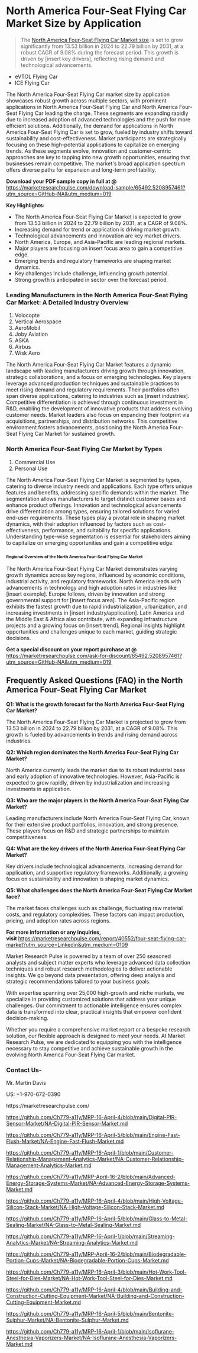 <h1>North America Four-Seat Flying Car Market&nbsp;Size by Application</h1><blockquote><p>The <a href="https://marketresearchpulse.com/download-sample/65492.5208957461?utm_source=GitHub-NA&amp;utm_medium=019">North America Four-Seat Flying Car Market size</a> is set to grow significantly from 13.53 billion in 2024 to 22.79 billion by 2031, at a robust CAGR of 9.08% during the forecast period. This growth is driven by [insert key drivers], reflecting rising demand and technological advancements.</p></blockquote><ul><li>eVTOL Flying Car<li> ICE Flying Car</li></ul><p>The North America Four-Seat Flying Car market size by application showcases robust growth across multiple sectors, with prominent applications in North America Four-Seat Flying Car and North America Four-Seat Flying Car leading the charge. These segments are expanding rapidly due to increased adoption of advanced technologies and the push for more efficient solutions. Additionally, the demand for applications in North America Four-Seat Flying Car is set to grow, fueled by industry shifts toward sustainability and cost-effectiveness. Market participants are strategically focusing on these high-potential applications to capitalize on emerging trends. As these segments evolve, innovation and customer-centric approaches are key to tapping into new growth opportunities, ensuring that businesses remain competitive. The market's broad application spectrum offers diverse paths for expansion and long-term profitability.</p><p><strong>Download your PDF sample copy in full at @ </strong><a href="https://marketresearchpulse.com/download-sample/65492.5208957461?utm_source=GitHub-NA&amp;utm_medium=019">https://marketresearchpulse.com/download-sample/65492.5208957461?utm_source=GitHub-NA&amp;utm_medium=019</a></p><p><strong>Key Highlights: </strong></p><ul><li>The North America Four-Seat Flying Car Market is expected to grow from 13.53 billion in 2024 to 22.79 billion by 2031, at a CAGR of 9.08%.</li><li>Increasing demand for trend or application is driving market growth.</li><li>Technological advancements and innovation are key market drivers.</li><li>North America, Europe, and Asia-Pacific are leading regional markets.</li><li>Major players are focusing on insert focus area to gain a competitive edge.</li><li>Emerging trends and regulatory frameworks are shaping market dynamics.</li><li>Key challenges include challenge, influencing growth potential.</li><li>Strong growth is anticipated in sector over the forecast period.</li></ul><h3>Leading Manufacturers in the North America Four-Seat Flying Car Market: A Detailed Industry Overview</h3><ol><li>Volocopte</li><li>Vertical Aerospace</li><li>AeroMobil</li><li>Joby Aviation</li><li>ASKA</li><li>Airbus</li><li>Wisk Aero</li></ol><div class="flex max-w-full flex-col flex-grow"><div class="min-h-8 text-message flex w-full flex-col items-end gap-2 whitespace-normal break-words [.text-message+&amp;]:mt-5" dir="auto" data-message-author-role="assistant" data-message-id="fd8432e4-4910-450d-b182-61b7bfb0a01f" data-message-model-slug="gpt-4o"><div class="flex w-full flex-col gap-1 empty:hidden first:pt-[3px]"><div class="markdown prose w-full break-words dark:prose-invert light"><p>The North America Four-Seat Flying Car Market features a dynamic landscape with leading manufacturers driving growth through innovation, strategic collaborations, and a focus on emerging technologies. Key players leverage advanced production techniques and sustainable practices to meet rising demand and regulatory requirements. Their portfolios often span diverse applications, catering to industries such as [insert industries]. Competitive differentiation is achieved through continuous investment in R&amp;D, enabling the development of innovative products that address evolving customer needs. Market leaders also focus on expanding their footprint via acquisitions, partnerships, and distribution networks. This competitive environment fosters advancements, positioning the North America Four-Seat Flying Car Market for sustained growth.</p></div></div></div></div><h3>North America Four-Seat Flying Car Market by Types</h3><ol><li>Commercial Use<li> Personal Use</li></ol><div class="flex max-w-full flex-col flex-grow"><div class="min-h-8 text-message flex w-full flex-col items-end gap-2 whitespace-normal break-words [.text-message+&amp;]:mt-5" dir="auto" data-message-author-role="assistant" data-message-id="084470be-0bb7-4664-bddf-5156b4f41249" data-message-model-slug="gpt-4o-mini"><div class="flex w-full flex-col gap-1 empty:hidden first:pt-[3px]"><div class="markdown prose w-full break-words dark:prose-invert light"><p>The North America Four-Seat Flying Car Market is segmented by types, catering to diverse industry needs and applications. Each type offers unique features and benefits, addressing specific demands within the market. The segmentation allows manufacturers to target distinct customer bases and enhance product offerings. Innovation and technological advancements drive differentiation among types, ensuring tailored solutions for varied end-user requirements. These types play a pivotal role in shaping market dynamics, with their adoption influenced by factors such as cost-effectiveness, performance, and suitability for specific applications. Understanding type-wise segmentation is essential for stakeholders aiming to capitalize on emerging opportunities and gain a competitive edge.</p></div></div></div></div><h3><span style="font-size: 11px;">Regional Overview of the North America Four-Seat Flying Car Market</span></h3><div class="flex max-w-full flex-col flex-grow"><div class="min-h-8 text-message flex w-full flex-col items-end gap-2 whitespace-normal break-words [.text-message+&amp;]:mt-5" dir="auto" data-message-author-role="assistant" data-message-id="e9038762-ce64-4e30-91c9-9bd413514231" data-message-model-slug="gpt-4o-mini"><div class="flex w-full flex-col gap-1 empty:hidden first:pt-[3px]"><div class="markdown prose w-full break-words dark:prose-invert light"><p>The North America Four-Seat Flying Car Market demonstrates varying growth dynamics across key regions, influenced by economic conditions, industrial activity, and regulatory frameworks. North America leads with advancements in technology and high adoption rates in industries like [insert example]. Europe follows, driven by innovation and strong governmental support for [insert focus area]. The Asia-Pacific region exhibits the fastest growth due to rapid industrialization, urbanization, and increasing investments in [insert industry/application]. Latin America and the Middle East &amp; Africa also contribute, with expanding infrastructure projects and a growing focus on [insert trend]. Regional insights highlight opportunities and challenges unique to each market, guiding strategic decisions.</p></div></div></div></div><p><strong>Get a special discount on your report purchase at @ </strong><a href="https://marketresearchpulse.com/ask-for-discount/65492.5208957461?utm_source=GitHub-NA&amp;utm_medium=019">https://marketresearchpulse.com/ask-for-discount/65492.5208957461?utm_source=GitHub-NA&amp;utm_medium=019</a></p><h2>Frequently Asked Questions (FAQ) in the North America Four-Seat Flying Car Market</h2><p><strong>Q1: What is the growth forecast for the North America Four-Seat Flying Car Market?</strong></p><p>The North America Four-Seat Flying Car Market is projected to grow from 13.53 billion in 2024 to 22.79 billion by 2031, at a CAGR of 9.08%. This growth is fueled by advancements in trends and rising demand across industries.</p><p><strong>Q2: Which region dominates the North America Four-Seat Flying Car Market?</strong></p><p>North America currently leads the market due to its robust industrial base and early adoption of innovative technologies. However, Asia-Pacific is expected to grow rapidly, driven by industrialization and increasing investments in application.</p><p><strong>Q3: Who are the major players in the North America Four-Seat Flying Car Market?</strong></p><p>Leading manufacturers include North America Four-Seat Flying Car, known for their extensive product portfolios, innovation, and strong presence. These players focus on R&amp;D and strategic partnerships to maintain competitiveness.</p><p><strong>Q4: What are the key drivers of the North America Four-Seat Flying Car Market?</strong></p><p>Key drivers include technological advancements, increasing demand for application, and supportive regulatory frameworks. Additionally, a growing focus on sustainability and innovation is shaping market dynamics.</p><p><strong>Q5: What challenges does the North America Four-Seat Flying Car Market face?</strong></p><p>The market faces challenges such as challenge, fluctuating raw material costs, and regulatory complexities. These factors can impact production, pricing, and adoption rates across regions.</p><p><strong>For more information or any inquiries, visit&nbsp;</strong><a href="https://marketresearchpulse.com/report/40552/four-seat-flying-car-market?utm_source=Linkedin&utm_medium=0109">https://marketresearchpulse.com/report/40552/four-seat-flying-car-market?utm_source=Linkedin&utm_medium=0109</a></p><p>Market Research Pulse is powered by a team of over 250 seasoned analysts and subject matter experts who leverage advanced data collection techniques and robust research methodologies to deliver actionable insights. We go beyond data presentation, offering deep analysis and strategic recommendations tailored to your business goals.</p><p>With expertise spanning over 25,000 high-growth and niche markets, we specialize in providing customized solutions that address your unique challenges. Our commitment to actionable intelligence ensures complex data is transformed into clear, practical insights that empower confident decision-making.</p><p>Whether you require a comprehensive market report or a bespoke research solution, our flexible approach is designed to meet your needs. At Market Research Pulse, we are dedicated to equipping you with the intelligence necessary to stay competitive and achieve sustainable growth in the evolving North America Four-Seat Flying Car market.</p><h3><strong>Contact Us-</strong></h3><p>Mr. Martin Davis</p><p>US: +1-970-672-0390</p><p>https://marketresearchpulse.com/</p><p><a href="https://github.com/Ch779-a11y/MRP-16-April-4/blob/main/Digital-PIR-Sensor-Market/NA-Digital-PIR-Sensor-Market.md">https://github.com/Ch779-a11y/MRP-16-April-4/blob/main/Digital-PIR-Sensor-Market/NA-Digital-PIR-Sensor-Market.md</a></p><p><a href="https://github.com/Ch779-a11y/MRP-16-April-5/blob/main/Engine-Fast-Flush-Market/NA-Engine-Fast-Flush-Market.md">https://github.com/Ch779-a11y/MRP-16-April-5/blob/main/Engine-Fast-Flush-Market/NA-Engine-Fast-Flush-Market.md</a></p><p><a href="https://github.com/Ch779-a11y/MRP-16-April-1/blob/main/Customer-Relationship-Management-Analytics-Market/NA-Customer-Relationship-Management-Analytics-Market.md">https://github.com/Ch779-a11y/MRP-16-April-1/blob/main/Customer-Relationship-Management-Analytics-Market/NA-Customer-Relationship-Management-Analytics-Market.md</a></p><p><a href="https://github.com/Ch779-a11y/MRP-April-16-2/blob/main/Advanced-Energy-Storage-Systems-Market/NA-Advanced-Energy-Storage-Systems-Market.md">https://github.com/Ch779-a11y/MRP-April-16-2/blob/main/Advanced-Energy-Storage-Systems-Market/NA-Advanced-Energy-Storage-Systems-Market.md</a></p><p><a href="https://github.com/Ch779-a11y/MRP-16-April-4/blob/main/High-Voltage-Silicon-Stack-Market/NA-High-Voltage-Silicon-Stack-Market.md">https://github.com/Ch779-a11y/MRP-16-April-4/blob/main/High-Voltage-Silicon-Stack-Market/NA-High-Voltage-Silicon-Stack-Market.md</a></p><p><a href="https://github.com/Ch779-a11y/MRP-16-April-5/blob/main/Glass-to-Metal-Sealing-Market/NA-Glass-to-Metal-Sealing-Market.md">https://github.com/Ch779-a11y/MRP-16-April-5/blob/main/Glass-to-Metal-Sealing-Market/NA-Glass-to-Metal-Sealing-Market.md</a></p><p><a href="https://github.com/Ch779-a11y/MRP-16-April-1/blob/main/Streaming-Analytics-Market/NA-Streaming-Analytics-Market.md">https://github.com/Ch779-a11y/MRP-16-April-1/blob/main/Streaming-Analytics-Market/NA-Streaming-Analytics-Market.md</a></p><p><a href="https://github.com/Ch779-a11y/MRP-April-16-2/blob/main/Biodegradable-Portion-Cups-Market/NA-Biodegradable-Portion-Cups-Market.md">https://github.com/Ch779-a11y/MRP-April-16-2/blob/main/Biodegradable-Portion-Cups-Market/NA-Biodegradable-Portion-Cups-Market.md</a></p><p><a href="https://github.com/Ch779-a11y/MRP-16-April-3/blob/main/Hot-Work-Tool-Steel-for-Dies-Market/NA-Hot-Work-Tool-Steel-for-Dies-Market.md">https://github.com/Ch779-a11y/MRP-16-April-3/blob/main/Hot-Work-Tool-Steel-for-Dies-Market/NA-Hot-Work-Tool-Steel-for-Dies-Market.md</a></p><p><a href="https://github.com/Ch779-a11y/MRP-16-April-4/blob/main/Building-and-Construction-Cutting-Equipment-Market/NA-Building-and-Construction-Cutting-Equipment-Market.md">https://github.com/Ch779-a11y/MRP-16-April-4/blob/main/Building-and-Construction-Cutting-Equipment-Market/NA-Building-and-Construction-Cutting-Equipment-Market.md</a></p><p><a href="https://github.com/Ch779-a11y/MRP-16-April-5/blob/main/Bentonite-Sulphur-Market/NA-Bentonite-Sulphur-Market.md">https://github.com/Ch779-a11y/MRP-16-April-5/blob/main/Bentonite-Sulphur-Market/NA-Bentonite-Sulphur-Market.md</a></p><p><a href="https://github.com/Ch779-a11y/MRP-16-April-1/blob/main/Isoflurane-Anesthesia-Vaporizers-Market/NA-Isoflurane-Anesthesia-Vaporizers-Market.md">https://github.com/Ch779-a11y/MRP-16-April-1/blob/main/Isoflurane-Anesthesia-Vaporizers-Market/NA-Isoflurane-Anesthesia-Vaporizers-Market.md</a></p>
